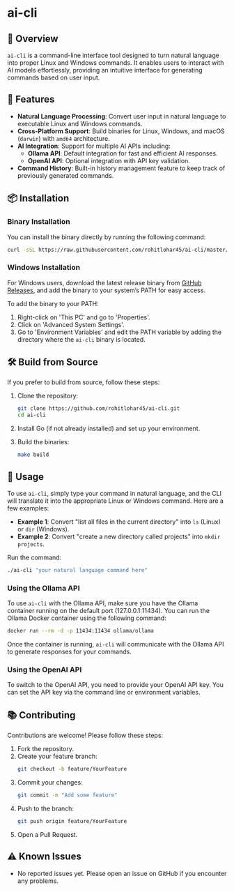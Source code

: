 # ai-cli

## 🚀 Overview

`ai-cli` is a command-line interface tool designed to turn natural language into proper Linux and Windows commands. It enables users to interact with AI models effortlessly, providing an intuitive interface for generating commands based on user input.

## 🌟 Features

- **Natural Language Processing**: Convert user input in natural language to executable Linux and Windows commands.
- **Cross-Platform Support**: Build binaries for Linux, Windows, and macOS (`darwin`) with `amd64` architecture.
- **AI Integration**: Support for multiple AI APIs including:
  - **Ollama API**: Default integration for fast and efficient AI responses.
  - **OpenAI API**: Optional integration with API key validation.
- **Command History**: Built-in history management feature to keep track of previously generated commands.

## 📦 Installation

### Binary Installation

You can install the binary directly by running the following command:

```bash
curl -sSL https://raw.githubusercontent.com/rohitlohar45/ai-cli/master/install.sh | bash
```

### Windows Installation

For Windows users, download the latest release binary from [GitHub Releases](https://github.com/rohitlohar45/ai-cli/releases), and add the binary to your system’s PATH for easy access.

To add the binary to your PATH:

1. Right-click on 'This PC' and go to 'Properties'.
2. Click on 'Advanced System Settings'.
3. Go to 'Environment Variables' and edit the PATH variable by adding the directory where the `ai-cli` binary is located.

## 🛠 Build from Source

If you prefer to build from source, follow these steps:

1. Clone the repository:

   ```bash
   git clone https://github.com/rohitlohar45/ai-cli.git
   cd ai-cli
   ```

2. Install Go (if not already installed) and set up your environment.

3. Build the binaries:
   ```bash
   make build
   ```

## 📝 Usage

To use `ai-cli`, simply type your command in natural language, and the CLI will translate it into the appropriate Linux or Windows command. Here are a few examples:

- **Example 1**: Convert "list all files in the current directory" into `ls` (Linux) or `dir` (Windows).
- **Example 2**: Convert "create a new directory called projects" into `mkdir projects`.

Run the command:

```bash
./ai-cli "your natural language command here"
```

### Using the Ollama API

To use `ai-cli` with the Ollama API, make sure you have the Ollama container running on the default port (127.0.0.1:11434). You can run the Ollama Docker container using the following command:

```bash
docker run --rm -d -p 11434:11434 ollama/ollama
```

Once the container is running, `ai-cli` will communicate with the Ollama API to generate responses for your commands.

### Using the OpenAI API

To switch to the OpenAI API, you need to provide your OpenAI API key. You can set the API key via the command line or environment variables.

## 📚 Contributing

Contributions are welcome! Please follow these steps:

1. Fork the repository.
2. Create your feature branch:
   ```bash
   git checkout -b feature/YourFeature
   ```
3. Commit your changes:
   ```bash
   git commit -m "Add some feature"
   ```
4. Push to the branch:
   ```bash
   git push origin feature/YourFeature
   ```
5. Open a Pull Request.

## ⚠ Known Issues

- No reported issues yet. Please open an issue on GitHub if you encounter any problems.
